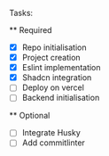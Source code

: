 Tasks:

** Required
- [x] Repo initialisation
- [x] Project creation
- [x] Eslint implementation
- [x] Shadcn integration
- [ ] Deploy on vercel  
- [ ] Backend initialisation

** Optional
- [ ] Integrate Husky
- [ ] Add commitlinter

